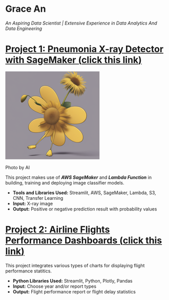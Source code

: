 # Grace An
*An Aspiring Data Scientist | Extensive Experience in Data Analytics And Data Engineering*

# [Project 1: Pneumonia X-ray Detector with SageMaker (<u>click this link</u>)](https://pneumonia-detection-app.onrender.com)
![logo 1](aiimg20240105.png)

Photo by AI

This project makes use of ***AWS SageMaker*** and ***Lambda Function*** in building, training and deploying image classifier models.
- **Tools and Libraries Used:** Streamlit, AWS, SageMaker, Lambda, S3, CNN, Transfer Learning
- **Input:** X-ray image
- **Output:** Positive or negative prediction result with probability values 

# [Project 2: Airline Flights Performance Dashboards (<u>click this link</u>)](https://airline-performance-dashboards.onrender.com)


This project integrates various types of charts for displaying flight performance statitics.
* **Python Libraries Used:** Streamlit, Python, Plotly, Pandas
* **Input:** Choose year and/or report types
* **Output:** Flight performance report or flight delay statistics
